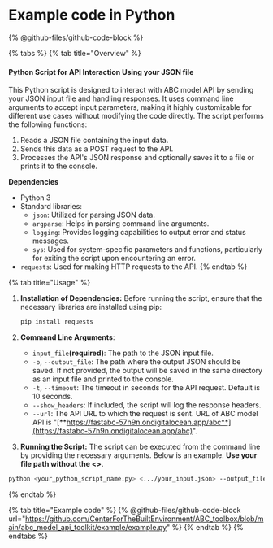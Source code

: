 # Example code in Python

{% @github-files/github-code-block %}

{% tabs %}
{% tab title="Overview" %}
#### Python Script for API Interaction Using your JSON file

This Python script is designed to interact with ABC model API by sending your JSON input file and handling responses. It uses command line arguments to accept input parameters, making it highly customizable for different use cases without modifying the code directly. The script performs the following functions:

1. Reads a JSON file containing the input data.
2. Sends this data as a POST request to the API.
3. Processes the API's JSON response and optionally saves it to a file or prints it to the console.

**Dependencies**

* Python 3
* Standard libraries:
  * `json`: Utilized for parsing JSON data.
  * `argparse`: Helps in parsing command line arguments.
  * `logging`: Provides logging capabilities to output error and status messages.
  * `sys`: Used for system-specific parameters and functions, particularly for exiting the script upon encountering an error.
* `requests`: Used for making HTTP requests to the API.
{% endtab %}

{% tab title="Usage" %}
1.  **Installation of Dependencies:** Before running the script, ensure that the necessary libraries are installed using pip:

    ```bash
    pip install requests
    ```
2. **Command Line Arguments**:
   * `input_file`**(required)**: The path to the JSON input file.
   * `-o`, `--output_file`: The path where the output JSON should be saved. If not provided, the output will be saved in the same directory as an input file and printed to the console.
   * `-t`, `--timeout`: The timeout in seconds for the API request. Default is 10 seconds.
   * `--show_headers`: If included, the script will log the response headers.
   * `--url`: The API URL to which the request is sent. URL of ABC model API is "[**https://fastabc-57h9n.ondigitalocean.app/abc**](https://fastabc-57h9n.ondigitalocean.app/abc)".
3. **Running the Script:** The script can be executed from the command line by providing the necessary arguments. Below is an example. **Use your file path without the <>**.

```bash
python <your_python_script_name.py> <.../your_input.json> --output_file <.../your_output.json> --show_headers
```
{% endtab %}

{% tab title="Example code" %}
{% @github-files/github-code-block url="https://github.com/CenterForTheBuiltEnvironment/ABC_toolbox/blob/main/abc_model_api_toolkit/example/example.py" %}
{% endtab %}
{% endtabs %}
